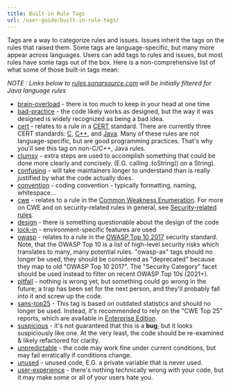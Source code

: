 ```yaml
---
title: Built-in Rule Tags
url: /user-guide/built-in-rule-tags/
---
```

Tags are a way to categorize rules and issues. Issues inherit the tags on the rules that raised them. Some tags are language-specific, but many more appear across languages. Users can add tags to rules and issues, but most rules have some tags out of the box. Here is a non-comprehensive list of what some of those built-in tags mean:

*NOTE : Links below to [rules.sonarsource.com](https://rules.sonarsource.com) will be initially filtered for Java language rules*

* [brain-overload](https://rules.sonarsource.com/java/tag/brain-overload) - there is too much to keep in your head at one time
* [bad-practice](https://rules.sonarsource.com/java/tag/bad-practice) - the code likely works as designed, but the way it was designed is widely recognized as being a bad idea.
* [cert](https://rules.sonarsource.com/java/tag/cert) - relates to a rule in a [CERT](https://www.securecoding.cert.org/confluence/x/BgE) standard. There are currently three CERT standards: [C](https://www.securecoding.cert.org/confluence/x/HQE), [C++](https://www.securecoding.cert.org/confluence/x/fQI), and [Java](https://www.securecoding.cert.org/confluence/x/Ux). Many of these rules are not language-specific, but are good programming practices. That's why you'll see this tag on non-C/C++, Java rules.
* [clumsy](https://rules.sonarsource.com/java/tag/clumsy) - extra steps are used to accomplish something that could be done more clearly and concisely. (E.G. calling .toString() on a String).
* [confusing](https://rules.sonarsource.com/java/tag/confusing) - will take maintainers longer to understand than is really justified by what the code actually does.
* [convention](https://rules.sonarsource.com/java/tag/convention) - coding convention - typically formatting, naming, whitespace...
* [cwe](https://rules.sonarsource.com/java/tag/cwe) - relates to a rule in the [Common Weakness Enumeration](http://cwe.mitre.org/). For more on CWE and on security-related rules in general, see [Security-related rules](/user-guide/security-rules/).
* [design](https://rules.sonarsource.com/java/tag/design) - there is something questionable about the design of the code
* [lock-in](https://rules.sonarsource.com/java/tag/lock-in) - environment-specific features are used
* [owasp](https://rules.sonarsource.com/java/tag/owasp) - relates to a rule in the [OWASP Top 10 2017](https://owasp.org/www-project-top-ten/2017/Top_10) security standard. Note, that the OWASP Top 10 is a list of high-level security risks which translates to many, many potential rules. "owasp-ax" tags should no longer be used, they should be considered as "deprecated" because they map to old "OWASP Top 10 2017". The "Security Category" facet should be used instead to filter on recent OWASP Top 10s (2021+).
* [pitfall](https://rules.sonarsource.com/java/tag/pitfall) - nothing is wrong yet, but something could go wrong in the future; a trap has been set for the next person, and they'll probably fall into it and screw up the code.
* [sans-top25](https://rules.sonarsource.com/java/tag/sans-top25) - This tag is based on outdated statistics and should no longer be used. Instead, it's recommended to rely on the "CWE Top 25" reports, which are available in [Enterprise Edition](https://redirect.sonarsource.com/editions/enterprise.html).
* [suspicious](https://rules.sonarsource.com/java/tag/suspicious) - it's not guaranteed that this is a **bug**, but it looks suspiciously like one. At the very least, the code should be re-examined & likely refactored for clarity.
* [unpredictable](https://rules.sonarsource.com/java/tag/unpredictable) - the code may work fine under current conditions, but may fail erratically if conditions change.
* [unused](https://rules.sonarsource.com/java/tag/unused) - unused code, E.G. a private variable that is never used.
* [user-experience](https://rules.sonarsource.com/java/tag/user-experience) - there's nothing technically wrong with your code, but it may make some or all of your users hate you.
